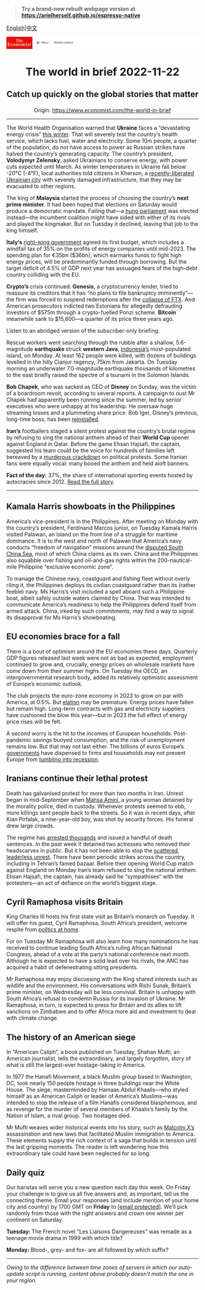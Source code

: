 > **Try a brand-new rebuilt webpage version at https://arielherself.github.io/espresso-native**

[English](https://github.com/arielherself/espresso/blob/main/README.md)|[中文](https://github-com.translate.goog/arielherself/espresso/blob/main/README.md?_x_tr_sl=en&_x_tr_tl=zh-CN&_x_tr_hl=zh-CN&_x_tr_pto=wapp)



![The Economist](menubar.png)

# <p align="center">The world in brief 2022-11-22</p>

## <p align="center">Catch up quickly on the global stories that matter</p>

<p align="center">Origin: <a href="https://www.economist.com/the-world-in-brief">https://www.economist.com/the-world-in-brief</a><hr>

The World Health Organisation warned that <strong>Ukraine</strong> faces a “devastating energy crisis” [this winter](https://www.economist.com/europe/2022/11/01/keeping-ukraine-from-freezing-this-winter). That will severely test the country’s health service, which lacks fuel, water and electricity. Some 10m people, a quarter of the population, do not have access to power as Russian strikes have halved the country’s generating capacity. The country’s president, <strong>Volodymyr Zelensky</strong>, asked Ukrainians to conserve energy, with power cuts expected until March. As winter temperatures in Ukraine fall below -20°C (-4°F), local authorities told citizens in Kherson, a [recently-liberated Ukrainian city](https://www.economist.com/europe/2022/11/17/ukraine-has-momentum-what-it-needs-now-are-munitions) with severely damaged infrastructure, that they may be evacuated to other regions.

The king of <strong>Malaysia </strong>started the process of choosing the country’s <strong>next prime minister</strong>. It had been hoped that elections on Saturday would produce a democratic mandate. Failing that—a [hung parliament](https://www.economist.com/asia/2022/11/21/a-hung-parliament-in-malaysia-augurs-more-bad-government-and-instability) was elected instead—the incumbent coalition might have sided with either of its rivals and played the kingmaker. But on Tuesday it declined, leaving that job to the king himself.

<strong>Italy’s</strong> [right-wing government](https://www.economist.com/europe/2022/10/22/giorgia-meloni-and-her-allies-take-power-in-italy) agreed its first budget, which includes a windfall tax of 35% on the profits of energy companies until mid-2023. The spending plan for €35bn ($36bn), which earmarks funds to fight high energy prices, will be predominantly funded through borrowing. But the target deficit of 4.5% of GDP next year has assuaged fears of the high-debt country colliding with the EU.

<strong>Crypto’s </strong>crisis continued.<strong> Genesis</strong>, a cryptocurrency lender, tried to reassure its creditors that it has “no plans to file bankruptcy imminently”—the firm was forced to suspend redemptions after the [collapse of FTX](https://www.economist.com/briefing/2022/11/17/the-failure-of-ftx-and-sam-bankman-fried-will-leave-deep-scars). And American prosecutors indicted two Estonians for allegedly defrauding investors of $575m through a crypto-fuelled Ponzi scheme. <strong>Bitcoin</strong> meanwhile sank to $15,800—a quarter of its price three years ago.

Listen to an abridged version of the subscriber-only briefing.

Rescue workers went searching through the rubble after a shallow, 5.6-magnitude <strong>earthquake </strong>struck <strong>western Java</strong>, [Indonesia](https://www.economist.com/leaders/2022/11/17/why-indonesia-matters)’[s](https://www.economist.com/leaders/2022/11/17/why-indonesia-matters) most-populated island, on Monday. At least 162 people were killed, with dozens of buildings levelled in the hilly Cianjur regency, 75km from Jakarta. On Tuesday morning an underwater 7.0-magnitude earthquake thousands of kilometres to the east briefly raised the spectre of a tsunami in the Solomon Islands.

<strong>Bob Chapek</strong>, who was sacked as CEO of <strong>Disney</strong> on Sunday, was the victim of a boardroom revolt, according to several reports. A campaign to oust Mr Chapek had apparently been running since the summer, led by senior executives who were unhappy at his leadership. He oversaw huge streaming losses and a plummeting share price. Bob Iger, Disney’s previous, long-time boss, has been [reinstalled](https://www.economist.com/leaders/2022/11/21/disney-brings-back-a-star-of-the-past-but-its-real-problem-is-the-script).

<strong>Iran’s</strong> footballers staged a silent protest against the country’s brutal regime by refusing to sing the national anthem ahead of their <strong>World Cup </strong>opener against England in Qatar. Before the game Ehsan Hajsafi, the captain, suggested his team could be the voice for hundreds of families left bereaved by a [murderous crackdown](https://www.economist.com/films/2022/11/08/is-iran-on-the-edge-of-a-revolution) on political protests. Some Iranian fans were equally vocal: many booed the anthem and held aloft banners.

<strong>Fact of the day:</strong> 37%, the share of international sporting events hosted by autocracies since 2012. [Read the full story](https://www.economist.com/graphic-detail/2022/11/17/international-sporting-events-are-increasingly-held-in-autocracies).

----------

## Kamala Harris showboats in the Philippines

America’s vice-president is in the Philippines. After meeting on Monday with the country’s president, Ferdinand Marcos junior, on Tuesday Kamala Harris visited Palawan, an island on the front line of a struggle for maritime dominance. It is to the west and north of Palawan that America’s navy conducts “freedom of navigation” missions around the [disputed South China Sea](https://www.economist.com/asia/2022/01/15/china-does-not-have-it-all-its-way-in-the-south-china-sea), most of which China claims as its own. China and the Philippines also squabble over fishing and oil-and-gas rights within the 200-nautical-mile Philippine “exclusive economic zone”.

To manage the Chinese navy, coastguard and fishing fleet without overly riling it, the Philippines deploys its civilian coastguard rather than its (rather feeble) navy. Ms Harris’s visit included a spell aboard such a Philippine boat, albeit safely outside waters claimed by China. That was intended to communicate America’s readiness to help the Philippines defend itself from armed attack. China, irked by such commitments, may find a way to signal its disapproval for Ms Harris’s showboating.

## EU economies brace for a fall

There is a bout of optimism around the EU economies these days. Quarterly GDP figures released last week were not as bad as expected, employment continued to grow and, crucially, energy prices on wholesale markets have come down from their summer highs. On Tuesday the OECD, an intergovernmental research body, added its relatively optimistic assessment of Europe’s economic outlook.

The club projects the euro-zone economy in 2023 to grow on par with America, at 0.5%. But [elation](https://www.economist.com/leaders/2022/11/17/investors-are-becoming-too-optimistic-about-the-world-economy) may be premature. Energy prices have fallen but remain high. Long-term contracts with gas and electricity suppliers have cushioned the blow this year—but in 2023 the full effect of energy price rises will be felt.

A second worry is the hit to the incomes of European households. Post-pandemic savings buoyed consumption, and the risk of unemployment remains low. But that may not last either. The billions of euros Europe’s [governments](https://www.economist.com/finance-and-economics/2022/09/01/europe-scrambles-to-protect-consumers-against-dizzying-energy-prices) have dispensed to firms and households may not prevent Europe from [tumbling into recession](https://www.economist.com/finance-and-economics/2022/08/31/europe-is-heading-for-recession-how-bad-will-it-be).

## Iranians continue their lethal protest

Death has galvanised protest for more than two months in Iran. Unrest began in mid-September when [Mahsa Amini](https://www.economist.com/1843/2022/09/28/im-the-same-as-mahsa-and-i-want-my-freedom-anger-at-irans-regime-spills-onto-the-streets), a young woman detained by the morality police, died in custody. Whenever protests seemed to ebb, more killings sent people back to the streets. So it was in recent days, after Kian Pirfalak, a nine-year-old boy, was shot by security forces. His funeral drew large crowds.

The regime has [arrested thousands](https://www.economist.com/by-invitation/2022/11/16/shirin-ebadi-on-the-legal-obstacles-irans-protesters-face) and issued a handful of death sentences. In the past week it detained two actresses who removed their headscarves in public. But it has not been able to stop the [scattered, leaderless unrest](https://www.economist.com/middle-east-and-africa/2022/11/17/irans-protesters-are-painting-for-freedom). There have been periodic strikes across the country, including in Tehran’s famed bazaar. Before their opening World Cup match against England on Monday Iran’s team refused to sing the national anthem. Ehsan Hajsafi, the captain, has already said he “sympathises” with the protesters—an act of defiance on the world’s biggest stage.

## Cyril Ramaphosa visits Britain

King Charles III hosts his first state visit as Britain’s monarch on Tuesday. It will offer his guest, Cyril Ramaphosa, South Africa’s president, welcome respite from [politics at home](https://www.economist.com/middle-east-and-africa/2022/06/23/allegations-of-impropriety-weaken-south-africas-president).

For on Tuesday Mr Ramaphosa will also learn how many nominations he has received to continue leading South Africa’s ruling African National Congress, ahead of a vote at the party’s national conference next month. Although he is expected to have a solid lead over his rivals, the ANC has acquired a habit of defenestrating sitting presidents.

Mr Ramaphosa may enjoy discussing with the King shared interests such as wildlife and the environment. His conversations with Rishi Sunak, Britain’s prime minister, on Wednesday will be less convivial. Britain is unhappy with South Africa’s refusal to condemn Russia for its invasion of Ukraine. Mr Ramaphosa, in turn, is expected to press for Britain and its allies to lift sanctions on Zimbabwe and to offer Africa more aid and investment to deal with climate change.

## The history of an American siege

In “American Caliph”, a book published on Tuesday, Shahan Mufti, an American journalist, tells the extraordinary, and largely forgotten, story of what is still the largest-ever hostage-taking in America.

In 1977 the Hanafi Movement, a black Muslim group based in Washington, DC, took nearly 150 people hostage in three buildings near the White House. The siege, masterminded by Hamaas Abdul Khaalis—who styled himself as an American Caliph or leader of America’s Muslims—was intended to stop the release of a film Hanafis considered blasphemous, and as revenge for the murder of several members of Khaalis’s family by the Nation of Islam, a rival group. Two hostages died.

Mr Mufti weaves wider historical events into his story, such as [Malcolm X’s](https://www.economist.com/prospero/2016/02/03/when-muhammad-met-malcolm) assassination and new laws that facilitated Muslim immigration to America. These elements supply the rich context of a saga that builds in tension until the last gripping moments. The reader is left wondering how this extraordinary tale could have been neglected for so long.

## Daily quiz

Our baristas will serve you a new question each day this week. On Friday your challenge is to give us all five answers and, as important, tell us the connecting theme. Email your responses (and include mention of your home city and country) by 1700 GMT on <strong>Friday</strong> to [<span class="__cf_email__" data-cfemail="09587c60734c7a797b6c7a7a66496c6a66676664607a7d276a6664">[email&#160;protected]</span>](https://mail.google.com/mail/?view=cm&amp;fs=1&amp;tf=1&amp;to=QuizEspresso@economist.com). We’ll pick randomly from those with the right answers and crown one winner per continent on Saturday.  


<strong>Tuesday: </strong>The French novel “Les Liaisons Dangereuses” was remade as a teenage movie drama in 1999 with which title?

<strong>Monday: </strong>Blood-, grey- and fox- are all followed by which suffix?

----------

*Owing to the difference between time zones of servers in which our auto-update script is running, content above probably doesn't match the one in your region.*
